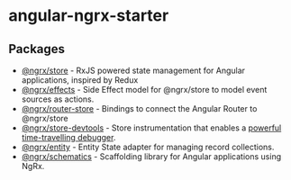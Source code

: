 # angular-ngrx-starter

## Packages

* [@ngrx/store](./docs/store/README.md) - RxJS powered state management for Angular applications, inspired by Redux
* [@ngrx/effects](./docs/effects/README.md) - Side Effect model for @ngrx/store to model event sources as actions.
* [@ngrx/router-store](./docs/router-store/README.md) - Bindings to connect the Angular Router to @ngrx/store
* [@ngrx/store-devtools](./docs/store-devtools/README.md) - Store instrumentation that enables a
  [powerful time-travelling debugger](https://chrome.google.com/webstore/detail/redux-devtools/lmhkpmbekcpmknklioeibfkpmmfibljd?hl=en).
* [@ngrx/entity](./docs/entity/README.md) - Entity State adapter for managing record collections.
* [@ngrx/schematics](./docs/schematics/README.md) - Scaffolding library for Angular applications using NgRx.